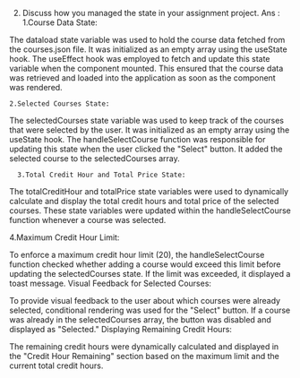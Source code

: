 2. Discuss how you managed the state in your assignment project.
Ans : 
   1.Course Data State:

The dataload state variable was used to hold the course data fetched from the courses.json file. It was initialized as an empty array using the useState hook.
The useEffect hook was employed to fetch and update this state variable when the component mounted. This ensured that the course data was retrieved and loaded into the application as soon as the component was rendered.

    2.Selected Courses State:

The selectedCourses state variable was used to keep track of the courses that were selected by the user. It was initialized as an empty array using the useState hook.
The handleSelectCourse function was responsible for updating this state when the user clicked the "Select" button. It added the selected course to the selectedCourses array.

      3.Total Credit Hour and Total Price State:

The totalCreditHour and totalPrice state variables were used to dynamically calculate and display the total credit hours and total price of the selected courses.
These state variables were updated within the handleSelectCourse function whenever a course was selected.

   4.Maximum Credit Hour Limit:

To enforce a maximum credit hour limit (20), the handleSelectCourse function checked whether adding a course would exceed this limit before updating the selectedCourses state. If the limit was exceeded, it displayed a toast message.
Visual Feedback for Selected Courses:

To provide visual feedback to the user about which courses were already selected, conditional rendering was used for the "Select" button. If a course was already in the selectedCourses array, the button was disabled and displayed as "Selected."
Displaying Remaining Credit Hours:

The remaining credit hours were dynamically calculated and displayed in the "Credit Hour Remaining" section based on the maximum limit and the current total credit hours.